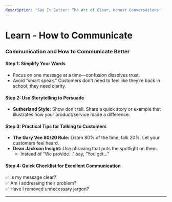 ```yaml
---
description: 'Say It Better: The Art of Clear, Honest Conversations'
---
```


# Learn - How to Communicate

### **Communication and How to Communicate Better**

#### **Step 1: Simplify Your Words**

* Focus on one message at a time—confusion dissolves trust.
* Avoid “smart speak.” Customers don’t need to feel like they’re back in school; they need clarity.

#### **Step 2: Use Storytelling to Persuade**

* **Sutherland Style:** Show don’t tell. Share a quick story or example that illustrates how your product/service made a difference.

#### **Step 3: Practical Tips for Talking to Customers**

* **The Gary Vee 80/20 Rule:** Listen 80% of the time, talk 20%. Let your customers feel heard.
* **Dean Jackson Insight:** Use phrasing that puts the spotlight on them.
  * Instead of “We provide...” say, “You get...”

#### **Step 4: Quick Checklist for Excellent Communication**&#x20;

✅ Is my message clear?\
✅ Am I addressing their problem?\
✅ Have I removed unnecessary jargon?

***

